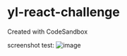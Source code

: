 # yl-react-challenge
Created with CodeSandbox

screenshot test:
![image](https://github.com/user-attachments/assets/05a45b54-8bfc-420c-9b02-4cf8f4682247)
